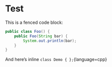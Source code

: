 # Test

This is a fenced code block:

```java
public class Foo() {
	public Foo(String bar) {
		System.out.println(bar);
	}
}
```

And here’s inline `class Demo { };`{language=cpp}
